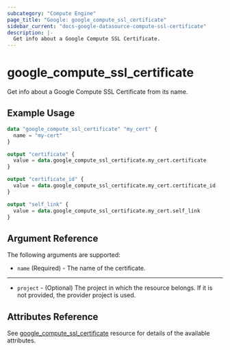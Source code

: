 ```yaml
---
subcategory: "Compute Engine"
page_title: "Google: google_compute_ssl_certificate"
sidebar_current: "docs-google-datasource-compute-ssl-certificate"
description: |-
  Get info about a Google Compute SSL Certificate.
---
```


# google\_compute\_ssl\_certificate

Get info about a Google Compute SSL Certificate from its name.

## Example Usage

```tf
data "google_compute_ssl_certificate" "my_cert" {
  name = "my-cert"
}

output "certificate" {
  value = data.google_compute_ssl_certificate.my_cert.certificate
}

output "certificate_id" {
  value = data.google_compute_ssl_certificate.my_cert.certificate_id
}

output "self_link" {
  value = data.google_compute_ssl_certificate.my_cert.self_link
}
```

## Argument Reference

The following arguments are supported:

* `name` (Required) - The name of the certificate.

- - -

* `project` - (Optional) The project in which the resource belongs. If it
    is not provided, the provider project is used.

## Attributes Reference

See [google_compute_ssl_certificate](https://www.terraform.io/docs/providers/google/r/compute_ssl_certificate.html) resource for details of the available attributes.
